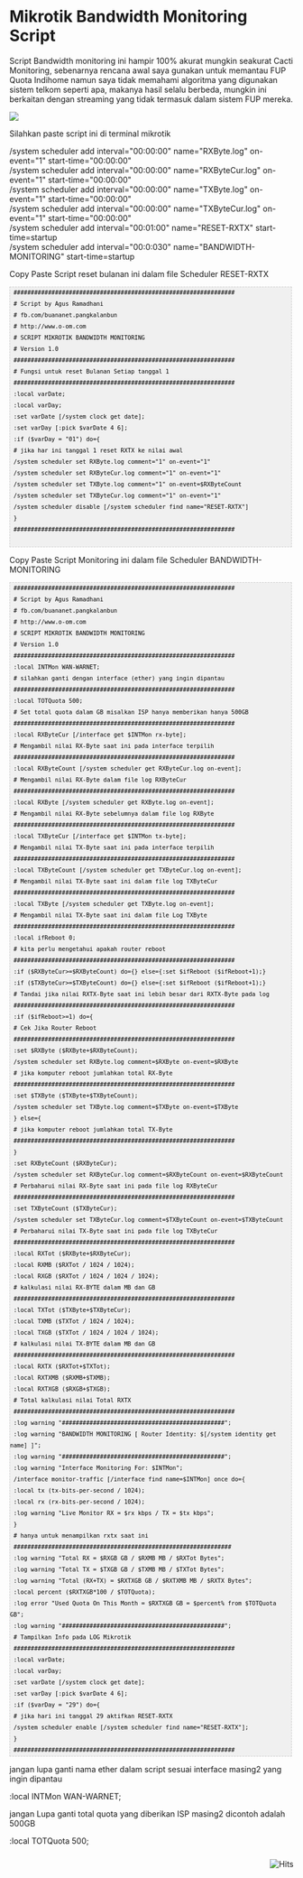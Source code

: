 # Mikrotik Bandwidth Monitoring Script

Script Bandwidth monitoring ini hampir 100% akurat mungkin seakurat Cacti Monitoring, sebenarnya rencana awal saya gunakan untuk memantau FUP Quota Indihome namun saya tidak memahami algoritma yang digunakan sistem telkom seperti apa, makanya hasil selalu berbeda, mungkin ini berkaitan dengan streaming yang tidak termasuk dalam sistem FUP mereka.

<img border="0" src="https://1.bp.blogspot.com/-9Ca00h6F6uY/WUYPRFA-GiI/AAAAAAAAAa8/djdMN-OkxcAY1HtJMLCdccx9n2I70JViwCLcBGAs/s1600/mikrotik%2Bbandwidth%2Bmonitoring%2Bscript.png" />

Silahkan paste script ini di terminal mikrotik

/system scheduler add interval="00:00:00" name="RXByte.log" on-event="1" start-time="00:00:00"  
 /system scheduler add interval="00:00:00" name="RXByteCur.log" on-event="1" start-time="00:00:00"  
 /system scheduler add interval="00:00:00" name="TXByte.log" on-event="1" start-time="00:00:00"  
 /system scheduler add interval="00:00:00" name="TXByteCur.log" on-event="1" start-time="00:00:00"  
 /system scheduler add interval="00:01:00" name="RESET-RXTX" start-time=startup  
 /system scheduler add interval="00:0:030" name="BANDWIDTH-MONITORING" start-time=startup  

Copy Paste Script reset bulanan ini dalam file Scheduler RESET-RXTX

<pre  style="font-family:arial;font-size:12px;border:1px dashed #CCCCCC;width:99%;height:auto;overflow:auto;background:#f0f0f0;;background-image:URL(http://2.bp.blogspot.com/_z5ltvMQPaa8/SjJXr_U2YBI/AAAAAAAAAAM/46OqEP32CJ8/s320/codebg.gif);padding:0px;color:#000000;text-align:left;line-height:20px;">
<code style="color:#000000;word-wrap:normal;"> ################################################################  
 # Script by Agus Ramadhani  
 # fb.com/buananet.pangkalanbun  
 # http://www.o-om.com  
 # SCRIPT MIKROTIK BANDWIDTH MONITORING  
 # Version 1.0  
 ################################################################  
 # Fungsi untuk reset Bulanan Setiap tanggal 1  
 ################################################################  
 :local varDate;  
 :local varDay;  
 :set varDate [/system clock get date];  
 :set varDay [:pick $varDate 4 6];  
 :if ($varDay = "01") do={   
 # jika har ini tanggal 1 reset RXTX ke nilai awal  
 /system scheduler set RXByte.log comment="1" on-event="1"  
 /system scheduler set RXByteCur.log comment="1" on-event="1"  
 /system scheduler set TXByte.log comment="1" on-event=$RXByteCount  
 /system scheduler set TXByteCur.log comment="1" on-event="1"  
 /system scheduler disable [/system scheduler find name="RESET-RXTX"]  
 }  
 ################################################################  
 </code></pre>
 
 Copy Paste Script Monitoring ini dalam file Scheduler BANDWIDTH-MONITORING
 
 <pre  style="font-family:arial;font-size:12px;border:1px dashed #CCCCCC;width:99%;height:auto;overflow:auto;background:#f0f0f0;;background-image:URL(http://2.bp.blogspot.com/_z5ltvMQPaa8/SjJXr_U2YBI/AAAAAAAAAAM/46OqEP32CJ8/s320/codebg.gif);padding:0px;color:#000000;text-align:left;line-height:20px;"><code style="color:#000000;word-wrap:normal;"> ################################################################  
 # Script by Agus Ramadhani  
 # fb.com/buananet.pangkalanbun  
 # http://www.o-om.com  
 # SCRIPT MIKROTIK BANDWIDTH MONITORING  
 # Version 1.0  
 ################################################################  
 :local INTMon WAN-WARNET;  
 # silahkan ganti dengan interface (ether) yang ingin dipantau  
 ################################################################  
 :local TOTQuota 500;  
 # Set total quota dalam GB misalkan ISP hanya memberikan hanya 500GB  
 ################################################################  
 :local RXByteCur [/interface get $INTMon rx-byte];  
 # Mengambil nilai RX-Byte saat ini pada interface terpilih  
 ################################################################  
 :local RXByteCount [/system scheduler get RXByteCur.log on-event];  
 # Mengambil nilai RX-Byte dalam file log RXByteCur  
 ################################################################  
 :local RXByte [/system scheduler get RXByte.log on-event];  
 # Mengambil nilai RX-Byte sebelumnya dalam file log RXByte  
 ################################################################  
 :local TXByteCur [/interface get $INTMon tx-byte];  
 # Mengambil nilai TX-Byte saat ini pada interface terpilih  
 ################################################################  
 :local TXByteCount [/system scheduler get TXByteCur.log on-event];  
 # Mengambil nilai TX-Byte saat ini dalam file log TXByteCur  
 ################################################################  
 :local TXByte [/system scheduler get TXByte.log on-event];  
 # Mengambil nilai TX-Byte saat ini dalam file Log TXByte  
 ################################################################  
 :local ifReboot 0;  
 # kita perlu mengetahui apakah router reboot   
 ################################################################  
 :if ($RXByteCur&gt;=$RXByteCount) do={} else={:set $ifReboot ($ifReboot+1);}  
 :if ($TXByteCur&gt;=$TXByteCount) do={} else={:set $ifReboot ($ifReboot+1);}  
 # Tandai jika nilai RXTX-Byte saat ini lebih besar dari RXTX-Byte pada log  
 ################################################################  
 :if ($ifReboot&gt;=1) do={  
 # Cek Jika Router Reboot  
 ################################################################  
 :set $RXByte ($RXByte+$RXByteCount);  
 /system scheduler set RXByte.log comment=$RXByte on-event=$RXByte  
 # jika komputer reboot jumlahkan total RX-Byte  
 ################################################################  
 :set $TXByte ($TXByte+$TXByteCount);  
 /system scheduler set TXByte.log comment=$TXByte on-event=$TXByte  
 } else={  
 # jika komputer reboot jumlahkan total TX-Byte  
 ################################################################  
 }  
 :set RXByteCount ($RXByteCur);  
 /system scheduler set RXByteCur.log comment=$RXByteCount on-event=$RXByteCount  
 # Perbaharui nilai RX-Byte saat ini pada file log RXByteCur  
 ################################################################  
 :set TXByteCount ($TXByteCur);  
 /system scheduler set TXByteCur.log comment=$TXByteCount on-event=$TXByteCount  
 # Perbaharui nilai TX-Byte saat ini pada file log TXByteCur  
 ################################################################  
 :local RXTot ($RXByte+$RXByteCur);  
 :local RXMB ($RXTot / 1024 / 1024);  
 :local RXGB ($RXTot / 1024 / 1024 / 1024);  
 # kalkulasi nilai RX-BYTE dalam MB dan GB  
 ################################################################  
 :local TXTot ($TXByte+$TXByteCur);  
 :local TXMB ($TXTot / 1024 / 1024);  
 :local TXGB ($TXTot / 1024 / 1024 / 1024);  
 # kalkulasi nilai TX-BYTE dalam MB dan GB  
 ################################################################  
 :local RXTX ($RXTot+$TXTot);  
 :local RXTXMB ($RXMB+$TXMB);  
 :local RXTXGB ($RXGB+$TXGB);  
 # Total kalkulasi nilai Total RXTX  
 ################################################################  
 :log warning "###############################################";  
 :log warning "BANDWIDTH MONITORING [ Router Identity: $[/system identity get name] ]";  
 :log warning "###############################################";  
 :log warning "Interface Monitoring For: $INTMon";  
 /interface monitor-traffic [/interface find name=$INTMon] once do={  
 :local tx (tx-bits-per-second / 1024);  
 :local rx (rx-bits-per-second / 1024);  
 :log warning "Live Monitor RX = $rx kbps / TX = $tx kbps";  
 }  
 # hanya untuk menampilkan rxtx saat ini  
 ###############################################################  
 :log warning "Total RX = $RXGB GB / $RXMB MB / $RXTot Bytes";  
 :log warning "Total TX = $TXGB GB / $TXMB MB / $TXTot Bytes";  
 :log warning "Total (RX+TX) = $RXTXGB GB / $RXTXMB MB / $RXTX Bytes";  
 :local percent ($RXTXGB*100 / $TOTQuota);  
 :log error "Used Quota On This Month = $RXTXGB GB = $percent% from $TOTQuota GB";  
 :log warning "###############################################";  
 # Tampilkan Info pada LOG Mikrotik   
 ################################################################  
 :local varDate;  
 :local varDay;  
 :set varDate [/system clock get date];  
 :set varDay [:pick $varDate 4 6];  
 :if ($varDay = "29") do={   
 # jika hari ini tanggal 29 aktifkan RESET-RXTX  
 /system scheduler enable [/system scheduler find name="RESET-RXTX"];  
 }  
 ################################################################  
</code></pre>

jangan lupa ganti nama ether dalam script sesuai interface masing2 yang ingin dipantau

:local INTMon WAN-WARNET;

jangan Lupa ganti total quota yang diberikan ISP masing2 dicontoh adalah 500GB

:local TOTQuota 500;


<img style="float:right; padding-top:10px" src="https://hits.seeyoufarm.com/api/count/incr/badge.svg?url=https%3A%2F%2Fbuananetpbun.github.io%2F&count_bg=%23C83D3D&title_bg=%23555555&icon=&icon_color=%23E7E7E7&title=hits&edge_flat=false" alt="Hits"/>
